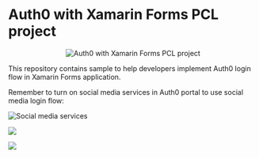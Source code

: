
# Auth0 with Xamarin Forms PCL project
<p align="center">
<img src="https://s26.postimg.org/9w7a9ulex/Auth0_Sample.png" alt="Auth0 with Xamarin Forms PCL project"/>
</p>

This repository contains sample to help developers implement Auth0 login flow in Xamarin Forms application.

Remember to turn on social media services in Auth0 portal to use social media login flow:

![Social media services](https://s26.postimg.org/ygnuybh0p/Capture.png)

![](https://thumbs.gfycat.com/MilkyLoneBackswimmer-size_restricted.gif)

![](https://media.giphy.com/media/l378Aarb8kkSzj38I/giphy.gif)
